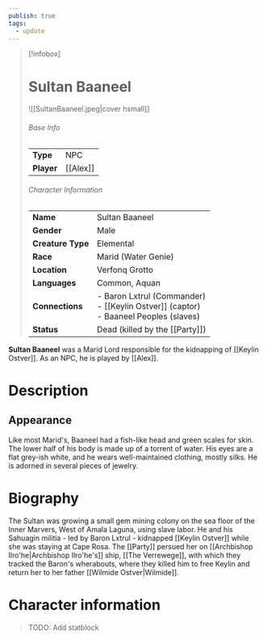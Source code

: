 ```yaml
---
publish: true
tags:
  - update
---
```

> [!infobox]  
> # Sultan Baaneel 
> ![[SultanBaaneel.jpeg|cover hsmall]]  
> ###### Base Info
> | | |  
> |---|---|  
> | **Type** | NPC |
> | **Player** | [[Alex]] |
> ###### Character Information  
> | | |  
> |---|---|  
> | **Name** | Sultan Baaneel |
> | **Gender** | Male | 
> | **Creature Type** | Elemental |
> | **Race** | Marid (Water Genie) |  
> | **Location** | Verfonq Grotto |
> | **Languages** | Common, Aquan |  
> | **Connections** | - Baron Lxtrul (Commander)<br>- [[Keylin Ostver]] (captor)<br>- Baaneel Peoples (slaves) |
> | **Status** | Dead (killed by the [[Party]]) |

**Sultan Baaneel** was a Marid Lord responsible for the kidnapping of [[Keylin Ostver]]. As an NPC, he is played by [[Alex]].
# Description
## Appearance
Like most Marid's, Baaneel had a fish-like head and green scales for skin. The lower half of his body is made up of a torrent of water. His eyes are a flat grey-ish white, and he wears well-maintained clothing, mostly silks. He is adorned in several pieces of jewelry.
# Biography
The Sultan was growing a small gem mining colony on the sea floor of the Inner Marvers, West of Amala Laguna, using slave labor. He and his Sahuagin militia - led by Baron Lxtrul - kidnapped [[Keylin Ostver]] while she was staying at Cape Rosa. The [[Party]] persued her on [[Archbishop Ilro'he|Archbishop Ilro'he's]] ship, [[The Verrewege]], with which they tracked the Baron's wherabouts, where they killed him to free Keylin and return her to her father [[Wilmide Ostver|Wilmide]].
# Character information
> TODO: Add statblock